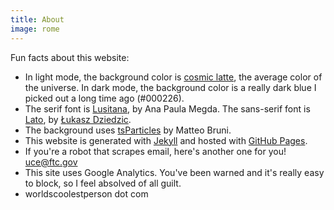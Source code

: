 ```yaml
---
title: About
image: rome
---
```


Fun facts about this website:

* In light mode, the background color is [cosmic latte](https://en.wikipedia.org/wiki/Cosmic_latte), the average color of the universe. In dark mode, the background color is a really dark blue I picked out a long time ago (#000226).
* The serif font is [Lusitana](https://cargocollective.com/anamegda/LUSITANA), by Ana Paula Megda. The sans-serif font is [Lato](https://fonts.google.com/specimen/Lato), by [Łukasz Dziedzic](http://www.lukaszdziedzic.eu).
* The background uses [tsParticles](https://github.com/matteobruni/tsparticles) by Matteo Bruni.
* This website is generated with [Jekyll](https://jekyllrb.com) and hosted with [GitHub Pages](https://pages.github.com).
* If you're a robot that scrapes email, here's another one for you! [uce@ftc.gov](mailto:uce@ftc.gov)
* This site uses Google Analytics. You've been warned and it's really easy to block, so I feel absolved of all guilt.
* worldscoolestperson dot com

